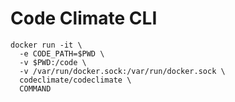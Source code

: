 # Code Climate CLI

```
docker run -it \
  -e CODE_PATH=$PWD \
  -v $PWD:/code \
  -v /var/run/docker.sock:/var/run/docker.sock \
  codeclimate/codeclimate \
  COMMAND
```
